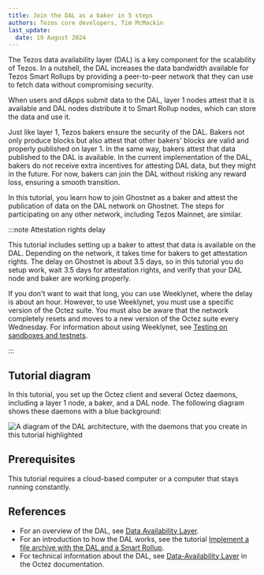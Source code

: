 ```yaml
---
title: Join the DAL as a baker in 5 steps
authors: Tezos core developers, Tim McMackin
last_update:
  date: 19 August 2024
---
```


The Tezos data availability layer (DAL) is a key component for the scalability of Tezos.
In a nutshell, the DAL increases the data bandwidth available for Tezos Smart Rollups by providing a peer-to-peer network that they can use to fetch data without compromising security.

When users and dApps submit data to the DAL, layer 1 nodes attest that it is available and DAL nodes distribute it to Smart Rollup nodes, which can store the data and use it.

Just like layer 1, Tezos bakers ensure the security of the DAL.
Bakers not only produce blocks but also attest that other bakers' blocks are valid and properly published on layer 1.
In the same way, bakers attest that data published to the DAL is available.
In the current implementation of the DAL, bakers do not receive extra incentives for attesting DAL data, but they might in the future.
For now, bakers can join the DAL without risking any reward loss, ensuring a smooth transition.

In this tutorial, you learn how to join Ghostnet as a baker and attest the publication of data on the DAL network on Ghostnet.
The steps for participating on any other network, including Tezos Mainnet, are similar.

:::note Attestation rights delay

This tutorial includes setting up a baker to attest that data is available on the DAL.
Depending on the network, it takes time for bakers to get attestation rights.
The delay on Ghostnet is about 3.5 days, so in this tutorial you do setup work, wait 3.5 days for attestation rights, and verify that your DAL node and baker are working properly.

If you don't want to wait that long, you can use Weeklynet, where the delay is about an hour.
However, to use Weeklynet, you must use a specific version of the Octez suite.
You must also be aware that the network completely resets and moves to a new version of the Octez suite every Wednesday.
For information about using Weeklynet, see [Testing on sandboxes and testnets](../developing/testnets).

:::

## Tutorial diagram

In this tutorial, you set up the Octez client and several Octez daemons, including a layer 1 node, a baker, and a DAL node.
The following diagram shows these daemons with a blue background:

![A diagram of the DAL architecture, with the daemons that you create in this tutorial highlighted](/img/tutorials/join-dal-baker-overview.png)
<!-- https://lucid.app/lucidchart/b6b076ec-194c-4011-8e20-fa348bb983f3/edit?page=0_0# -->

## Prerequisites

This tutorial requires a cloud-based computer or a computer that stays running constantly.

## References

- For an overview of the DAL, see [Data Availability Layer](../architecture/data-availability-layer).
- For an introduction to how the DAL works, see the tutorial [Implement a file archive with the DAL and a Smart Rollup](./build-files-archive-with-dal).
- For technical information about the DAL, see [Data-Availability Layer](https://tezos.gitlab.io/shell/dal.html) in the Octez documentation.
